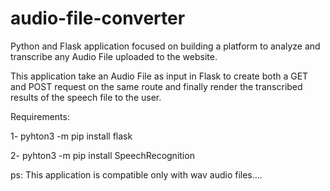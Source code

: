 # audio-file-converter

Python and Flask application focused on building a platform to analyze and transcribe any Audio File uploaded to the website.

This application take an Audio File as input in Flask to create both a GET and POST request on the same route and finally render the transcribed results of the speech file to the user.

Requirements:

1- pyhton3 -m pip install flask 

2- pyhton3 -m pip install SpeechRecognition


ps: This application is compatible only with wav audio files....
